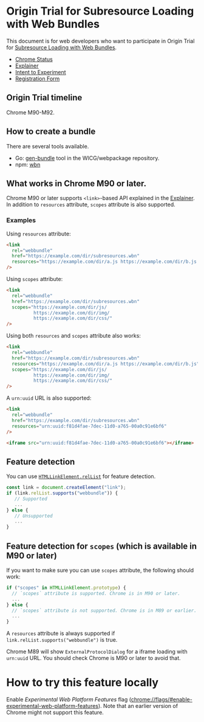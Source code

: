 # Origin Trial for Subresource Loading with Web Bundles

This document is for web developers who want to participate in Origin Trial for
[Subresource Loading with Web Bundles][explainer].

- [Chrome Status]
- [Explainer]
- [Intent to Experiment](https://groups.google.com/a/chromium.org/g/blink-dev/c/9CwkzaF_eQ4/m/kuR07FTTCAAJ)
- [Registration Form](https://developer.chrome.com/origintrials/#/view_trial/-6307291278132379647)

## Origin Trial timeline

Chrome M90-M92.

## How to create a bundle

There are several tools available.

- Go: [gen-bundle](https://github.com/WICG/webpackage/tree/master/go/bundle)
  tool in the WICG/webpackage repository.
- npm: [wbn](https://www.npmjs.com/package/wbn)

## What works in Chrome M90 or later.

Chrome M90 or later supports `<link>`-based API explained in the [Explainer]. In
addition to `resources` attribute, `scopes` attribute is also supported.

### Examples

Using `resources` attribute:

```html
<link
  rel="webbundle"
  href="https://example.com/dir/subresources.wbn"
  resources="https://example.com/dir/a.js https://example.com/dir/b.js https://example.com/dir/c.png"
/>
```

Using `scopes` attribute:

```html
<link
  rel="webbundle"
  href="https://example.com/dir/subresources.wbn"
  scopes="https://example.com/dir/js/
          https://example.com/dir/img/
          https://example.com/dir/css/"
/>
```

Using both `resources` and `scopes` attribute also works:

```html
<link
  rel="webbundle"
  href="https://example.com/dir/subresources.wbn"
  resources="https://example.com/dir/a.js https://example.com/dir/b.js"
  scopes="https://example.com/dir/js/
          https://example.com/dir/img/
          https://example.com/dir/css/"
/>
```

A `urn:uuid` URL is also supported:

```html
<link
  rel="webbundle"
  href="https://example.com/dir/subresources.wbn"
  resources="urn:uuid:f81d4fae-7dec-11d0-a765-00a0c91e6bf6"
/>

<iframe src="urn:uuid:f81d4fae-7dec-11d0-a765-00a0c91e6bf6"></iframe>
```

## Feature detection

You can use
[`HTMLLinkElement.relList`](https://html.spec.whatwg.org/multipage/semantics.html#dom-link-rellist)
for feature detection.

```js
const link = document.createElement("link");
if (link.relList.supports("webbundle")) {
   // Supported
   ...
} else {
   // Unsupported
   ...
}
```

## Feature detection for `scopes` (which is available in M90 or later)

If you want to make sure you can use `scopes` attribute, the following should
work:

```js
if ("scopes" in HTMLLinkElement.prototype) {
  // `scopes` attribute is supported. Chrome is in M90 or later.
  ...
} else {
  // `scopes` attribute is not supported. Chrome is in M89 or earlier.
  ...
}
```

A `resources` attribute is always supported if
`link.relList.supports("webbundle")` is true.

Chrome M89 will show `ExternalProtocolDialog` for a iframe loading with
`urn:uuid` URL. You should check Chrome is M90 or later to avoid that.

# How to try this feature locally

Enable _Experimental Web Platform Features_ flag
([chrome://flags/#enable-experimental-web-platform-features](chrome://flags/#enable-experimental-web-platform-features)).
Note that an earlier version of Chrome might not support this feature.

[chrome status]: https://www.chromestatus.com/feature/5710618575241216
[explainer]:
  https://github.com/WICG/webpackage/blob/main/explainers/subresource-loading.md

